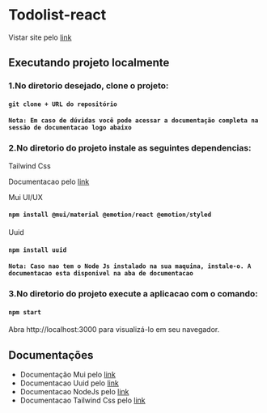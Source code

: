 # Todolist-react

Vistar site pelo [link]()

## Executando projeto localmente

### 1.No diretorio desejado, clone o projeto:
#### `git clone + URL do repositório`


**`Nota: Em caso de dúvidas você pode acessar a documentação completa na sessão de documentacao logo abaixo`**


### 2.No diretorio do projeto instale as seguintes dependencias:

Tailwind Css


Documentacao pelo [link](https://tailwindcss.com/)
 

Mui UI/UX
#### `npm install @mui/material @emotion/react @emotion/styled`
 

Uuid 
#### `npm install uuid`
 


**`Nota: Caso nao tem o Node Js instalado na sua maquina, instale-o. A documentacao esta disponivel na aba de documentacao`** 


### 3.No diretorio do projeto execute a aplicacao com o comando:
#### `npm start`


Abra http://localhost:3000 para visualizá-lo em seu navegador.



## Documentações 


- Documentação Mui pelo [link](https://mui.com/) 
- Documentacao Uuid pelo [link](https://www.npmjs.com/package/uuid) 
- Documentacao NodeJs pelo [link](https://nodejs.org/pt-br/download/package-manager)
- Documentacao Tailwind Css pelo [link](https://tailwindcss.com/) 

